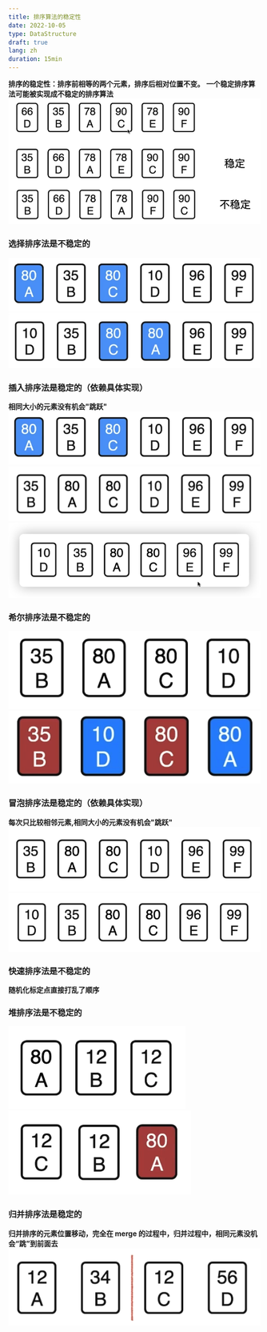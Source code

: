 ```yaml
---
title: 排序算法的稳定性
date: 2022-10-05
type: DataStructure
draft: true
lang: zh
duration: 15min
---
```


**排序的稳定性：排序前相等的两个元素，排序后相对位置不变。** **一个稳定排序算法可能被实现成不稳定的排序算法**
![排序算法的稳定性](/public/images/data-structure/17-0.png)

### 选择排序法是不稳定的

![选择排序法是不稳定的](/public/images/data-structure/17-1.png)
![选择排序法是不稳定的](/public/images/data-structure/17-2.png)

### 插入排序法是稳定的（依赖具体实现）

**相同大小的元素没有机会"跳跃"**
![插入排序法是稳定的](/public/images/data-structure/17-1.png)
![插入排序法是稳定的](/public/images/data-structure/17-3.png)
![插入排序法是稳定的](/public/images/data-structure/17-4.png)

### 希尔排序法是不稳定的

![希尔排序法是不稳定的](/public/images/data-structure/17-5.png)
![希尔排序法是不稳定的](/public/images/data-structure/17-6.png)

### 冒泡排序法是稳定的（依赖具体实现）

**每次只比较相邻元素,相同大小的元素没有机会"跳跃"**
![冒泡排序法是稳定的](/public/images/data-structure/17-7.png)
![冒泡排序法是稳定的](/public/images/data-structure/17-8.png)

### 快速排序法是不稳定的

**随机化标定点直接打乱了顺序**

### 堆排序法是不稳定的

![堆排序法是不稳定的](/public/images/data-structure/17-9.png)
![堆排序法是不稳定的](/public/images/data-structure/17-10.png)

### 归并排序法是稳定的

**归并排序的元素位置移动，完全在 merge 的过程中，归并过程中，相同元素没机会“跳”到前面去**
![归并排序法是稳定的](/public/images/data-structure/17-11.png)
